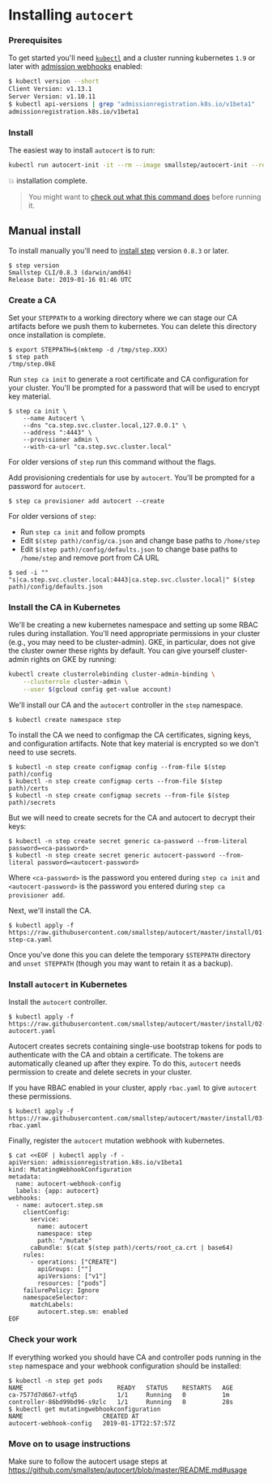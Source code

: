 # Installing `autocert`

### Prerequisites

To get started you'll need [`kubectl`](https://kubernetes.io/docs/tasks/tools/install-kubectl/#install-kubectl) and a cluster running kubernetes `1.9` or later with [admission webhooks](https://kubernetes.io/docs/reference/access-authn-authz/extensible-admission-controllers/#admission-webhooks) enabled:

```bash
$ kubectl version --short
Client Version: v1.13.1
Server Version: v1.10.11
$ kubectl api-versions | grep "admissionregistration.k8s.io/v1beta1"
admissionregistration.k8s.io/v1beta1
```

### Install

The easiest way to install `autocert` is to run:

```bash
kubectl run autocert-init -it --rm --image smallstep/autocert-init --restart Never
```

💥 installation complete.

> You might want to [check out what this command does](init/autocert.sh) before running it.

## Manual install

To install manually you'll need to [install step](https://github.com/smallstep/cli#installing) version `0.8.3` or later.

```
$ step version
Smallstep CLI/0.8.3 (darwin/amd64)
Release Date: 2019-01-16 01:46 UTC
```

### Create a CA

Set your `STEPPATH` to a working directory where we can stage our CA artifacts before we push them to kubernetes. You can delete this directory once installation is complete.

```
$ export STEPPATH=$(mktemp -d /tmp/step.XXX)
$ step path
/tmp/step.0kE
```

Run `step ca init` to generate a root certificate and CA configuration for your cluster. You'll be prompted for a password that will be used to encrypt key material.

```
$ step ca init \
    --name Autocert \
    --dns "ca.step.svc.cluster.local,127.0.0.1" \
    --address ":4443" \
    --provisioner admin \
    --with-ca-url "ca.step.svc.cluster.local"
```

For older versions of `step` run this command without the flags.

Add provisioning credentials for use by `autocert`. You'll be prompted for a password for `autocert`.

```
$ step ca provisioner add autocert --create
```

For older versions of `step`:

* Run `step ca init` and follow prompts
* Edit `$(step path)/config/ca.json` and change base paths to `/home/step`
* Edit `$(step path)/config/defaults.json` to change base paths to `/home/step` and remove port from CA URL

```
$ sed -i "" "s|ca.step.svc.cluster.local:4443|ca.step.svc.cluster.local|" $(step path)/config/defaults.json
```

### Install the CA in Kubernetes

We'll be creating a new kubernetes namespace and setting up some RBAC rules during installation. You'll need appropriate permissions in your cluster (e.g., you may need to be cluster-admin). GKE, in particular, does not give the cluster owner these rights by default. You can give yourself cluster-admin rights on GKE by running:

```bash
kubectl create clusterrolebinding cluster-admin-binding \
    --clusterrole cluster-admin \
    --user $(gcloud config get-value account)
```

We'll install our CA and the `autocert` controller in the `step` namespace.

```
$ kubectl create namespace step
```

To install the CA we need to configmap the CA certificates, signing keys, and configuration artifacts. Note that key material is encrypted so we don't need to use secrets.

```
$ kubectl -n step create configmap config --from-file $(step path)/config
$ kubectl -n step create configmap certs --from-file $(step path)/certs
$ kubectl -n step create configmap secrets --from-file $(step path)/secrets
```

But we will need to create secrets for the CA and autocert to decrypt their keys:

```
$ kubectl -n step create secret generic ca-password --from-literal password=<ca-password>
$ kubectl -n step create secret generic autocert-password --from-literal password=<autocert-password>
```

Where `<ca-password>` is the password you entered during `step ca init` and `<autocert-password>` is the password you entered during `step ca provisioner add`.

Next, we'll install the CA.

```
$ kubectl apply -f https://raw.githubusercontent.com/smallstep/autocert/master/install/01-step-ca.yaml
```

Once you've done this you can delete the temporary `$STEPPATH` directory and `unset STEPPATH` (though you may want to retain it as a backup).

### Install `autocert` in Kubernetes

Install the `autocert` controller.

```
$ kubectl apply -f https://raw.githubusercontent.com/smallstep/autocert/master/install/02-autocert.yaml
```

Autocert creates secrets containing single-use bootstrap tokens for pods to authenticate with the CA and obtain a certificate. The tokens are automatically cleaned up after they expire. To do this, `autocert` needs permission to create and delete secrets in your cluster.

If you have RBAC enabled in your cluster, apply `rbac.yaml` to give `autocert` these permissions.

```
$ kubectl apply -f https://raw.githubusercontent.com/smallstep/autocert/master/install/03-rbac.yaml
```

Finally, register the `autocert` mutation webhook with kubernetes.

```
$ cat <<EOF | kubectl apply -f -
apiVersion: admissionregistration.k8s.io/v1beta1
kind: MutatingWebhookConfiguration
metadata:
  name: autocert-webhook-config
  labels: {app: autocert}
webhooks:
  - name: autocert.step.sm
    clientConfig:
      service:
        name: autocert
        namespace: step
        path: "/mutate"
      caBundle: $(cat $(step path)/certs/root_ca.crt | base64)
    rules:
      - operations: ["CREATE"]
        apiGroups: [""]
        apiVersions: ["v1"]
        resources: ["pods"]
    failurePolicy: Ignore
    namespaceSelector:
      matchLabels:
        autocert.step.sm: enabled
EOF
```

### Check your work

If everything  worked you should have CA and controller pods running in the `step` namespace and your webhook configuration should be installed:

```
$ kubectl -n step get pods
NAME                          READY   STATUS    RESTARTS   AGE
ca-7577d7d667-vtfq5           1/1     Running   0          1m
controller-86bd99bd96-s9zlc   1/1     Running   0          28s
$ kubectl get mutatingwebhookconfiguration
NAME                      CREATED AT
autocert-webhook-config   2019-01-17T22:57:57Z
```

### Move on to usage instructions

Make sure to follow the autocert usage steps at https://github.com/smallstep/autocert/blob/master/README.md#usage
